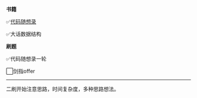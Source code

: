 **书籍**

✅[代码随想录](https://programmercarl.com/) 

✅大话数据结构

**刷题**

✅代码随想录一轮

⬜剑指offer

---

二刷开始注意思路，时间复杂度，多种思路想法。


